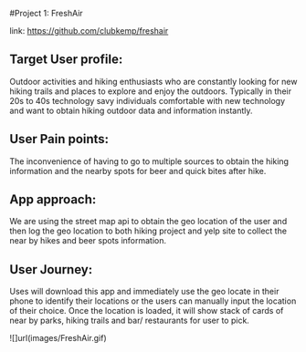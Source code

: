 #Project 1: FreshAir

link: https://github.com/clubkemp/freshair


## Target User profile:
Outdoor activities and hiking enthusiasts who are constantly looking for new hiking trails and places to explore and enjoy the outdoors. Typically in their 20s to 40s technology savy individuals comfortable with new technology and want to obtain hiking outdoor data and information instantly.

## User Pain points: 
The inconvenience of having to go to multiple sources to obtain the hiking information and the nearby spots for beer and quick bites after hike. 

## App approach:
We are using the street map api to obtain the geo location of the user and then log the geo location to both hiking project and yelp site to collect the near by hikes and beer spots information.  

## User Journey:
Uses will download this app and immediately use the geo locate in their phone to identify their locations or the users can manually input the location of their choice. Once the location is loaded, it will show stack of cards of near by parks, hiking trails and bar/ restaurants for user to pick. 

![]url(images/FreshAir.gif)

